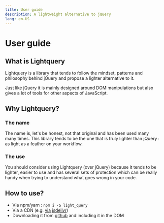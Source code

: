 ```yaml
---
title: User guide
description: A lightweight alternative to jQuery
lang: en-US
---
```

# User guide

## What is Lightquery

Lightquery is a library that tends to follow the mindset, patterns and philosophy behind jQuery
and propose a lighter alternative to it.

Just like jQuery it is mainly designed around DOM manipulations but also gives a lot of tools for other aspects of JavaScript.

## Why Lightquery?

### The name

The name is, let's be honest, not that original and has been used many many times. This library tends to be the one
that is truly lighter than jQuery : as light as a feather on your workflow.

### The use

You should consider using Lightquery (over jQuery) because it tends to be lighter, easier to use and has several sets of
protection which can be really handy when trying to understand what goes wrong in your code.

## How to use?

* Via npm/yarn : `npm i -S light_query`
* Via a CDN (e.g. [via jsdelivr](https://www.jsdelivr.com/package/npm/light_query))
* Downloading it from [github](https://github.com/Voltra/lightquery/releases) and including it in the DOM

